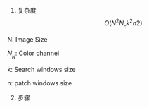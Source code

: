 1. 复杂度
$$
O(N^2N_{_c}k^2n2)
$$  

N: Image Size

$N_{_N}$: Color channel

k: Search windows size

n: patch windows size

2. 步骤